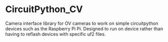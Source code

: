 # CircuitPython_CV
Camera interface library for OV cameras to work on simple circuitpython devices such as the Raspberry Pi Pi. Designed to run on device rather than having to reflash devices with specific uf2 files.
